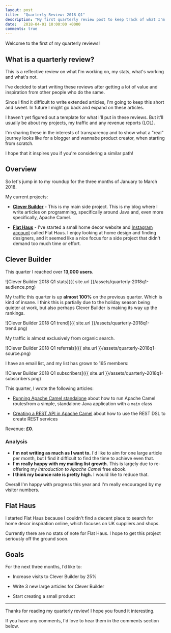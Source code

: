 ```yaml
---
layout: post
title:  "Quarterly Review: 2018 Q1"
description: "My first quarterly review post to keep track of what I'm doing, what's working and what's not."
date:   2018-04-01 10:00:00 +0000
comments: true
---
```


Welcome to the first of my quarterly reviews! 

## What is a quarterly review?

This is a reflective review on what I'm working on, my stats, what's working and what's not.

I've decided to start writing these reviews after getting a lot of value and inspiration from other people who do the same.

Since I find it difficult to write extended articles, I'm going to keep this short and sweet. In future I might go back and expand on these articles.

I haven't yet figured out a template for what I'll put in these reviews. But it'll usually be about my projects, my traffic and any revenue reports (LOL).

I'm sharing these in the interests of transparency and to show what a "real" journey looks like for a blogger and wannabe product creator, when starting from scratch. 

I hope that it inspires you if you're considering a similar path!

## Overview

So let's jump in to my roundup for the three months of January to March 2018.

My current projects:

- [**Clever Builder**][cb] - This is my main side project. This is my blog where I write articles on programming, specifically around Java and, even more specifically, Apache Camel.

- [**Flat Haus**][fh] - I've started a small home decor website and [Instagram account][fh-insta] called Flat Haus. I enjoy looking at home design and finding designers, and it seemed like a nice focus for a side project that didn't demand too much time or effort. 

## Clever Builder 

This quarter I reached over **13,000 users**.

![Clever Builder 2018 Q1 stats]({{ site.url }}/assets/quarterly-2018q1-audience.png)

My traffic this quarter is up **almost 100%** on the previous quarter. Which is kind of insane. I think this is partially due to the holiday season being quieter at work, but also perhaps Clever Builder is making its way up the rankings.

![Clever Builder 2018 Q1 trend]({{ site.url }}/assets/quarterly-2018q1-trend.png)

My traffic is almost exclusively from organic search. 

![Clever Builder 2018 Q1 referrals]({{ site.url }}/assets/quarterly-2018q1-source.png)

I have an email list, and my list has grown to 165 members:

![Clever Builder 2018 Q1 subscribers]({{ site.url }}/assets/quarterly-2018q1-subscribers.png)

This quarter, I wrote the following articles:

- [Running Apache Camel standalone][standalone] about how to run Apache Camel routesfrom a simple, standalone Java application with a `main` class

- [Creating a REST API in Apache Camel][camelrest] about how to use the REST DSL to create REST services

Revenue: **£0**. 

### Analysis

- **I'm not writing as much as I want to.** I'd like to aim for one large article per month, but I find it difficult to find the time to achieve even that.
- **I'm really happy with my mailing list growth.** This is largely due to re-offering my _Introduction to Apache Camel_ free ebook.
- **I think my bounce rate is pretty high.** I would like to reduce that.

Overall I'm happy with progress this year and I'm really encouraged by my visitor numbers.

## Flat Haus

I started Flat Haus because I couldn't find a decent place to search for home decor inspiration online, which focuses on UK suppliers and shops.

Currently there are no stats of note for Flat Haus. I hope to get this project seriously off the ground soon.

## Goals

For the next three months, I’d like to:

- Increase visits to Clever Builder by 25%

- Write 3 new large articles for Clever Builder

- Start creating a small product

---

Thanks for reading my quarterly review! I hope you found it interesting. 

If you have any comments, I'd love to hear them in the comments section below.

[cb]: https://cleverbuilder.com
[fh]: http://flat.haus
[fh-insta]: https://instagram.com/flat.haus
[standalone]: https://cleverbuilder.com/articles/camel-standalone-example/
[camelrest]: https://cleverbuilder.com/articles/camel-rest/

